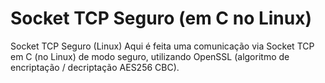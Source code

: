 # Socket TCP Seguro (em C no Linux)

Socket TCP Seguro (Linux)  Aqui é feita uma comunicação via Socket TCP em C (no Linux) de modo seguro, utilizando OpenSSL (algoritmo de encriptação / decriptação AES256 CBC).
